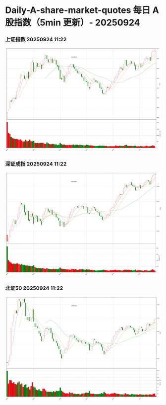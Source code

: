 
# Daily-A-share-market-quotes 每日 A 股指数（5min 更新）- 20250924

### 上证指数 20250924 11:22
![](./fig/2025/9/20250924-sh000001.png)

### 深证成指 20250924 11:22
![](./fig/2025/9/20250924-sz399001.png)

### 北证50 20250924 11:22
![](./fig/2025/9/20250924-bj899050.png)
